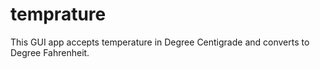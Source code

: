 # temprature
This GUI app accepts temperature in Degree Centigrade and converts to Degree Fahrenheit.
